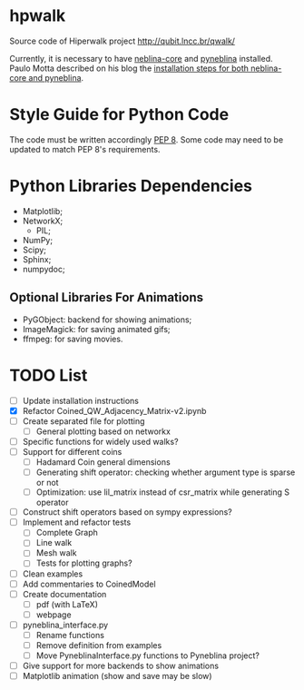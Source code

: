 # hpwalk
Source code of Hiperwalk project
http://qubit.lncc.br/qwalk/

Currently, it is necessary to have
[neblina-core](https://github.com/paulomotta/neblina-core) and
[pyneblina](https://github.com/paulomotta/pyneblina) installed.
Paulo Motta described on his blog the
[installation steps for both neblina-core and pyneblina](https://paulomotta.pro.br/wp/2021/05/01/pyneblina-and-neblina-core/).

# Style Guide for Python Code
The code must be written accordingly [PEP 8](https://peps.python.org/pep-0008/).
Some code may need to be updated to match PEP 8's requirements.

# Python Libraries Dependencies
- Matplotlib;
- NetworkX;
	- PIL;
- NumPy;
- Scipy;
- Sphinx;
- numpydoc;

## Optional Libraries For Animations
- PyGObject: backend for showing animations;
- ImageMagick: for saving animated gifs;
- ffmpeg: for saving movies.

# TODO List
- [ ] Update installation instructions
- [X] Refactor Coined\_QW\_Adjacency\_Matrix-v2.ipynb
- [ ] Create separated file for plotting
	- [ ] General plotting based on networkx
- [ ] Specific functions for widely used walks?
- [ ] Support for different coins
	- [ ] Hadamard Coin general dimensions
	- [ ] Generating shift operator: checking whether argument type is sparse or not
	- [ ] Optimization: use lil\_matrix instead of csr\_matrix while generating S operator
- [ ] Construct shift operators based on sympy expressions?
- [ ] Implement and refactor tests
	- [ ] Complete Graph
	- [ ] Line walk
	- [ ] Mesh walk
	- [ ] Tests for plotting graphs?
- [ ] Clean examples
- [ ] Add commentaries to CoinedModel
- [ ] Create documentation
	- [ ] pdf (with LaTeX)
	- [ ] webpage
- [ ] pyneblina\_interface.py
	- [ ] Rename functions
	- [ ] Remove definition from examples
	- [ ] Move PyneblinaInterface.py functions to Pyneblina project?
- [ ] Give support for more backends to show animations
- [ ] Matplotlib animation (show and save may be slow)
